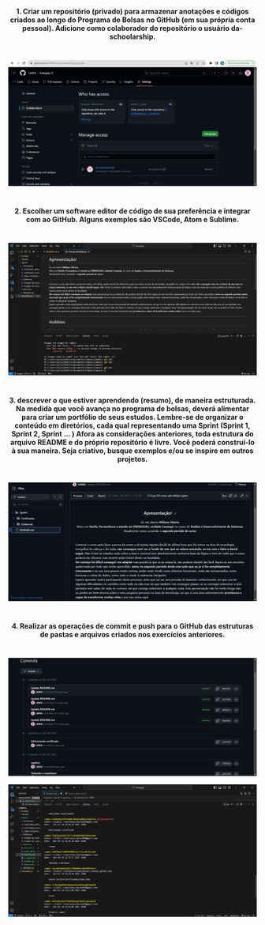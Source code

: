 <div align=center>

**1. Criar um repositório (privado) para armazenar anotações e códigos criados ao longo do Programa de Bolsas no GitHub (em sua própria conta pessoal). Adicione como colaborador do repositório o usuário da-schoolarship.**

#

![Imagem de convite de colaborador](<Repositorio privado.png>)

#

**2.	Escolher um software editor de código de sua preferência e integrar com ao GitHub. Alguns exemplos são VSCode, Atom e Sublime.**

#

![Print do vscode](<Editor de codigo.png>)

#

**3. descrever o que estiver aprendendo (resumo), de maneira estruturada. Na medida que você avança no programa de bolsas, deverá alimentar para criar um portfólio de seus estudos. Lembre-se de organizar o conteúdo em diretórios, cada qual representando uma Sprint (Sprint 1, Sprint 2, Sprint ... ) Afora as considerações anteriores, toda estrutura do arquivo README e do próprio repositório é livre.  Você poderá construí-lo à sua maneira. Seja criativo, busque exemplos e/ou se inspire em outros projetos.**

#

![Readme no git hub](<Readme de apresentação.png>)

#

**4.	Realizar as operações de commit e push para o GitHub das estruturas de pastas e arquivos criados nos exercícios anteriores.**

#

![Histórico no github](<Commits e Pull.png>)

![Foto com git log](<Historico commits.png>)

#

</div>